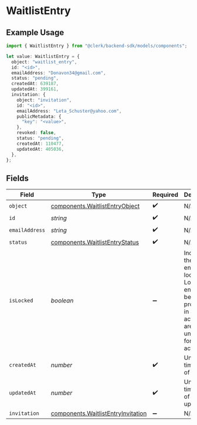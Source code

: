 # WaitlistEntry

## Example Usage

```typescript
import { WaitlistEntry } from "@clerk/backend-sdk/models/components";

let value: WaitlistEntry = {
  object: "waitlist_entry",
  id: "<id>",
  emailAddress: "Donavon34@gmail.com",
  status: "pending",
  createdAt: 639187,
  updatedAt: 399161,
  invitation: {
    object: "invitation",
    id: "<id>",
    emailAddress: "Leta_Schuster@yahoo.com",
    publicMetadata: {
      "key": "<value>",
    },
    revoked: false,
    status: "pending",
    createdAt: 110477,
    updatedAt: 405036,
  },
};
```

## Fields

| Field                                                                                                                                   | Type                                                                                                                                    | Required                                                                                                                                | Description                                                                                                                             | Example                                                                                                                                 |
| --------------------------------------------------------------------------------------------------------------------------------------- | --------------------------------------------------------------------------------------------------------------------------------------- | --------------------------------------------------------------------------------------------------------------------------------------- | --------------------------------------------------------------------------------------------------------------------------------------- | --------------------------------------------------------------------------------------------------------------------------------------- |
| `object`                                                                                                                                | [components.WaitlistEntryObject](../../models/components/waitlistentryobject.md)                                                        | :heavy_check_mark:                                                                                                                      | N/A                                                                                                                                     |                                                                                                                                         |
| `id`                                                                                                                                    | *string*                                                                                                                                | :heavy_check_mark:                                                                                                                      | N/A                                                                                                                                     |                                                                                                                                         |
| `emailAddress`                                                                                                                          | *string*                                                                                                                                | :heavy_check_mark:                                                                                                                      | N/A                                                                                                                                     |                                                                                                                                         |
| `status`                                                                                                                                | [components.WaitlistEntryStatus](../../models/components/waitlistentrystatus.md)                                                        | :heavy_check_mark:                                                                                                                      | N/A                                                                                                                                     | pending                                                                                                                                 |
| `isLocked`                                                                                                                              | *boolean*                                                                                                                               | :heavy_minus_sign:                                                                                                                      | Indicates if the waitlist entry is locked. Locked entries are being processed in a batch action and are unavailable for other actions.<br/> |                                                                                                                                         |
| `createdAt`                                                                                                                             | *number*                                                                                                                                | :heavy_check_mark:                                                                                                                      | Unix timestamp of creation.<br/>                                                                                                        |                                                                                                                                         |
| `updatedAt`                                                                                                                             | *number*                                                                                                                                | :heavy_check_mark:                                                                                                                      | Unix timestamp of last update.<br/>                                                                                                     |                                                                                                                                         |
| `invitation`                                                                                                                            | [components.WaitlistEntryInvitation](../../models/components/waitlistentryinvitation.md)                                                | :heavy_minus_sign:                                                                                                                      | N/A                                                                                                                                     |                                                                                                                                         |